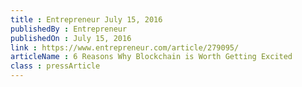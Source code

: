 ```yaml
---
title : Entrepreneur July 15, 2016
publishedBy : Entrepreneur
publishedOn : July 15, 2016
link : https://www.entrepreneur.com/article/279095/
articleName : 6 Reasons Why Blockchain is Worth Getting Excited
class : pressArticle
---
```

